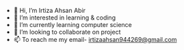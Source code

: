 - 👋 Hi, I’m Irtiza Ahsan Abir
- 👀 I’m interested in learning & coding
- 🌱 I’m currently learning computer science
- 💞️ I’m looking to collaborate on project
- 📫 To reach me my email- irtizaahsan944269@gmail.com

<!---
AbirXD/AbirXD is a ✨ special ✨ repository because its `README.md` (this file) appears on your GitHub profile.
You can click the Preview link to take a look at your changes.
--->
